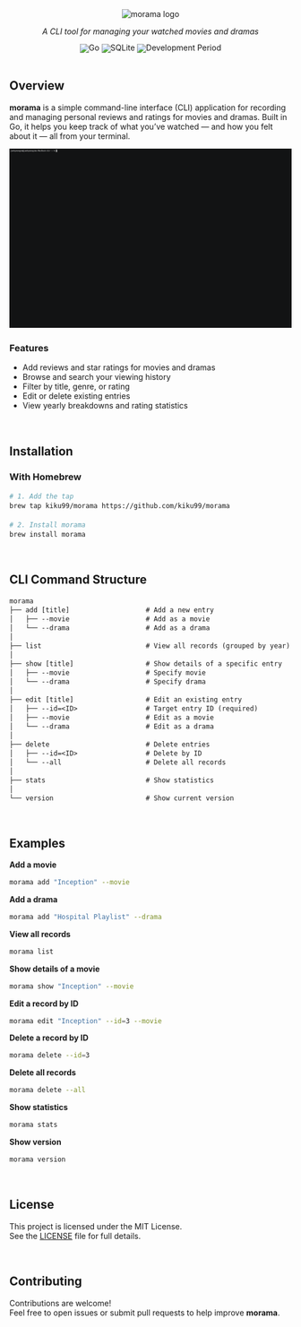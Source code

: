 <div align="center">
  <img src="https://github.com/user-attachments/assets/28ad7854-f6a7-4cd1-b904-4d7d72251f16" alt="morama logo" width="175" />
  <p><em>A CLI tool for managing your watched movies and dramas</em></p>
  <p style="margin: 0; line-height: 1;">
    <img src="https://img.shields.io/badge/Built_with-Go-00ADD8?style=for-the-badge&logo=go" alt="Go" />
    <img src="https://img.shields.io/badge/Database-SQLite-003B57?style=for-the-badge&logo=sqlite&logoColor=white" alt="SQLite" />
    <img src="https://img.shields.io/badge/Development-2025.05~ing-9E7B6B?style=for-the-badge" alt="Development Period" />
  </p>
</div>

<br>

## Overview

**morama** is a simple command-line interface (CLI) application for recording and managing personal reviews and ratings for movies and dramas. Built in Go, it helps you keep track of what you’ve watched — and how you felt about it — all from your terminal.

![morama demo](assets/morama-demo.gif)

### Features
- Add reviews and star ratings for movies and dramas
- Browse and search your viewing history
- Filter by title, genre, or rating
- Edit or delete existing entries
- View yearly breakdowns and rating statistics

<br>

## Installation

### With Homebrew

```bash
# 1. Add the tap
brew tap kiku99/morama https://github.com/kiku99/morama

# 2. Install morama
brew install morama
```

<br>

## CLI Command Structure

```
morama
├── add [title]                   # Add a new entry
│   ├── --movie                   # Add as a movie
│   └── --drama                   # Add as a drama
│
├── list                          # View all records (grouped by year)
│
├── show [title]                  # Show details of a specific entry
│   ├── --movie                   # Specify movie
│   └── --drama                   # Specify drama
│
├── edit [title]                  # Edit an existing entry
│   ├── --id=<ID>                 # Target entry ID (required)
│   ├── --movie                   # Edit as a movie
│   └── --drama                   # Edit as a drama
│
├── delete                        # Delete entries
│   ├── --id=<ID>                 # Delete by ID
│   └── --all                     # Delete all records
│
├── stats                         # Show statistics
│
└── version                       # Show current version
```

<br>

## Examples

**Add a movie**

```bash
morama add "Inception" --movie
```

**Add a drama**

```bash
morama add "Hospital Playlist" --drama
```

**View all records**

```bash
morama list
```

**Show details of a movie**

```bash
morama show "Inception" --movie
```

**Edit a record by ID**

```bash
morama edit "Inception" --id=3 --movie
```

**Delete a record by ID**

```bash
morama delete --id=3
```

**Delete all records**

```bash
morama delete --all
```

**Show statistics**

```bash
morama stats
```

**Show version**

```bash
morama version
```

<br>

## License

This project is licensed under the MIT License.  
See the [LICENSE](LICENSE) file for full details.

<br>

## Contributing

Contributions are welcome!  
Feel free to open issues or submit pull requests to help improve **morama**.
 

